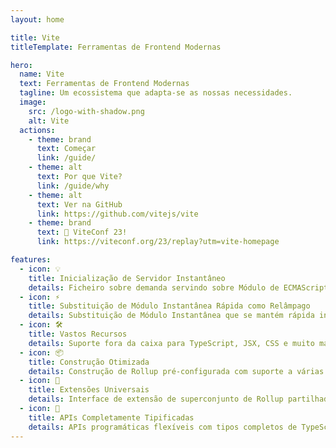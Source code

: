 ```yaml
---
layout: home

title: Vite
titleTemplate: Ferramentas de Frontend Modernas

hero:
  name: Vite
  text: Ferramentas de Frontend Modernas
  tagline: Um ecossistema que adapta-se as nossas necessidades.
  image:
    src: /logo-with-shadow.png
    alt: Vite
  actions:
    - theme: brand
      text: Começar
      link: /guide/
    - theme: alt
      text: Por que Vite?
      link: /guide/why
    - theme: alt
      text: Ver na GitHub
      link: https://github.com/vitejs/vite
    - theme: brand
      text: 🎉 ViteConf 23!
      link: https://viteconf.org/23/replay?utm=vite-homepage

features:
  - icon: 💡
    title: Inicialização de Servidor Instantâneo
    details: Ficheiro sobre demanda servindo sobre Módulo de ECMAScript, sem necessidade de empacotamento!
  - icon: ⚡️
    title: Substituição de Módulo Instantânea Rápida como Relâmpago
    details: Substituição de Módulo Instantânea que se mantém rápida independentemente do tamanho da aplicação.
  - icon: 🛠️
    title: Vastos Recursos
    details: Suporte fora da caixa para TypeScript, JSX, CSS e muito mais.
  - icon: 📦
    title: Construção Otimizada
    details: Construção de Rollup pré-configurada com suporte a várias páginas e mode de biblioteca.
  - icon: 🔩
    title: Extensões Universais
    details: Interface de extensão de superconjunto de Rollup partilhada entre o desenvolvimento e a construção.
  - icon: 🔑
    title: APIs Completamente Tipificadas
    details: APIs programáticas flexíveis com tipos completos de TypeScript.
---
```

